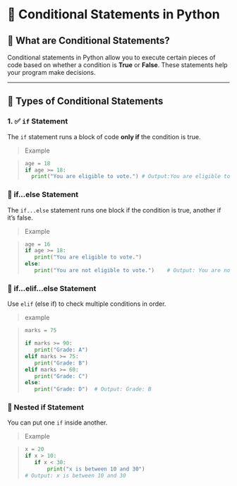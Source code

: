 # 🔀 Conditional Statements in Python

## 🧠 What are Conditional Statements?

Conditional statements in Python allow you to execute certain pieces of code based on whether a condition is **True** or **False**. These statements help your program make decisions.

---

## 🧩 Types of Conditional Statements

### 1. ✅ `if` Statement

The `if` statement runs a block of code **only if** the condition is true.

> Example

>```python
>age = 18
>if age >= 18:
>   print("You are eligible to vote.") # Output:You are eligible to vote.
>```
### 🔁 if...else Statement 
The `if...else` statement runs one block if the condition is true, another if it’s false.

> Example

>```python
>age = 16
>if age >= 18:
>    print("You are eligible to vote.")
>else:
>    print("You are not eligible to vote.")    # Output: You are not eligible to vote
>```
### 🔄 if...elif...else Statement
Use `elif` (else if) to check multiple conditions in order.

> example

>```python
>marks = 75
>
>if marks >= 90:
>    print("Grade: A")
>elif marks >= 75:
>    print("Grade: B")
>elif marks >= 60:
>    print("Grade: C")
>else:
>    print("Grade: D")  # Output: Grade: B
>```
### 🔁 Nested if Statement
You can put one `if` inside another.

> Example

>```python
>x = 20
>if x > 10:
>    if x < 30:
>        print("x is between 10 and 30")
> # Output: x is between 10 and 30
>```